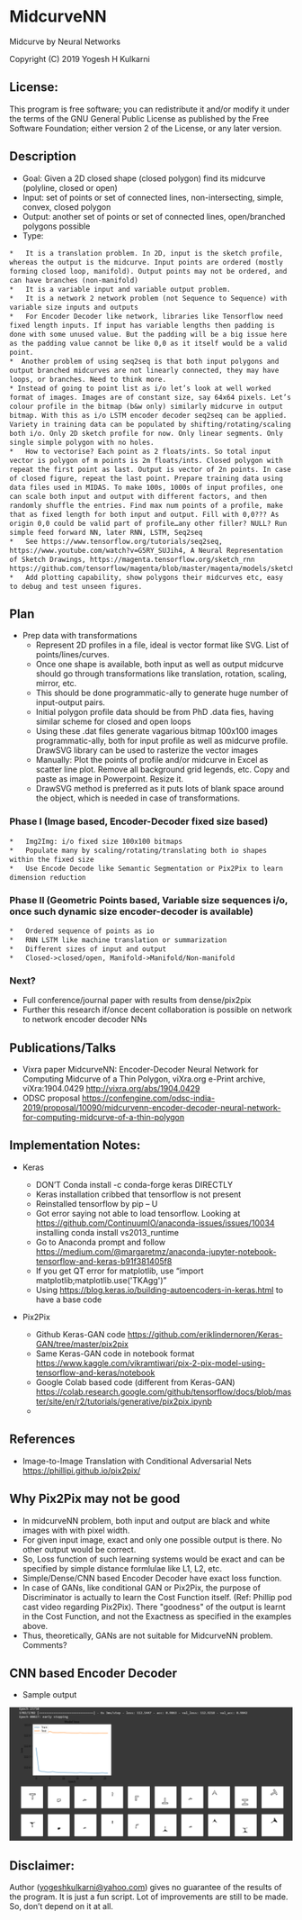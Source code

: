 # MidcurveNN
Midcurve by Neural Networks

Copyright (C) 2019 Yogesh H Kulkarni

## License:
This program is free software; you can redistribute it and/or
modify it under the terms of the GNU General Public License
as published by the Free Software Foundation; either version 2
of the License, or any later version.

## Description
*	Goal: Given a 2D closed shape (closed polygon) find its midcurve (polyline, closed or open)
*	Input: set of points or set of connected lines, non-intersecting, simple, convex, closed polygon 
*	Output: another set of points or set of connected lines, open/branched polygons possible
*   Type: 
<!-- *	Goal: Like PCA (Principal Component Analysis) or Curve fitting, for given set of points, wish to compute fitting curve (polygon: lines or points) -->
	*	It is a translation problem. In 2D, input is the sketch profile, whereas the output is the midcurve. Input points are ordered (mostly forming closed loop, manifold). Output points may not be ordered, and can have branches (non-manifold)
	*	It is a variable input and variable output problem. 
	*	It is a network 2 network problem (not Sequence to Sequence) with variable size inputs and outputs
	*	For Encoder Decoder like network, libraries like Tensorflow need fixed length inputs. If input has variable lengths then padding is done with some unused value. But the padding will be a big issue here as the padding value cannot be like 0,0 as it itself would be a valid point. 
	*  Another problem of using seq2seq is that both input polygons and output branched midcurves are not linearly connected, they may have loops, or branches. Need to think more.
	* Instead of going to point list as i/o let’s look at well worked format of images. Images are of constant size, say 64x64 pixels. Let’s colour profile in the bitmap (b&w only) similarly midcurve in output bitmap. With this as i/o LSTM encoder decoder seq2seq can be applied. Variety in training data can be populated by shifting/rotating/scaling both i/o. Only 2D sketch profile for now. Only linear segments. Only single simple polygon with no holes.
	*	How to vectorise? Each point as 2 floats/ints. So total input vector is polygon of m points is 2m floats/ints. Closed polygon with repeat the first point as last. Output is vector of 2n points. In case of closed figure, repeat the last point. Prepare training data using data files used in MIDAS. To make 100s, 1000s of input profiles, one can scale both input and output with different factors, and then randomly shuffle the entries. Find max num points of a profile, make that as fixed length for both input and output. Fill with 0,0??? As origin 0,0 could be valid part of profile…any other filler? NULL? Run simple feed forward NN, later RNN, LSTM, Seq2seq
	*	See https://www.tensorflow.org/tutorials/seq2seq, https://www.youtube.com/watch?v=G5RY_SUJih4, A Neural Representation of Sketch Drawings, https://magenta.tensorflow.org/sketch_rnn  https://github.com/tensorflow/magenta/blob/master/magenta/models/sketch_rnn/README.md 
	*	Add plotting capability, show polygons their midcurves etc, easy to debug and test unseen figures.

## Plan
*	Prep data with transformations
	*	Represent 2D profiles in a file, ideal is vector format like SVG. List of points/lines/curves.
	*	Once one shape is available, both input as well as output midcurve should go through transformations like translation, rotation, scaling, mirror, etc. 
	*	This should be done programmatic-ally to generate huge number of input-output pairs.
	*	Initial polygon profile data should be from PhD .data fies, having similar scheme for closed and open loops
	*	Using these .dat files generate vagarious bitmap 100x100 images programmatic-ally, both for input profile as well as midcurve profile. DrawSVG library can be used to rasterize the vector images
	*	Manually: Plot the points of profile and/or midcurve in Excel as scatter line plot. Remove all background grid legends, etc. Copy and paste as image in Powerpoint. Resize it.
	*	DrawSVG method is preferred as it puts lots of blank space around the object, which is needed in case of transformations.
	
###	Phase I (Image based, Encoder-Decoder fixed size based)
	*	Img2Img: i/o fixed size 100x100 bitmaps
	*	Populate many by scaling/rotating/translating both io shapes within the fixed size
	*	Use Encode Decode like Semantic Segmentation or Pix2Pix to learn dimension reduction
###	Phase II (Geometric Points based, Variable size sequences i/o, once  such dynamic size encoder-decoder is available)
	*	Ordered sequence of points as io
	*	RNN LSTM like machine translation or summarization
	*	Different sizes of input and output
	*	Closed->closed/open, Manifold->Manifold/Non-manifold
### Next?
*   Full conference/journal paper with results from dense/pix2pix
*	Further this research if/once decent collaboration is possible on network to network encoder decoder NNs

## Publications/Talks
*	Vixra paper MidcurveNN: Encoder-Decoder Neural Network for Computing Midcurve of a Thin Polygon, viXra.org e-Print archive, viXra:1904.0429 http://vixra.org/abs/1904.0429 
*	ODSC proposal https://confengine.com/odsc-india-2019/proposal/10090/midcurvenn-encoder-decoder-neural-network-for-computing-midcurve-of-a-thin-polygon


## Implementation Notes:
*	Keras
	* DON’T Conda install -c conda-forge keras DIRECTLY
	* Keras installation cribbed that tensorflow is not present
	* Reinstalled tensorflow by pip – U
	* Got error saying not able to load tensorflow. Looking at https://github.com/ContinuumIO/anaconda-issues/issues/10034 installing conda install vs2013_runtime
	* Go to Anaconda prompt and follow https://medium.com/@margaretmz/anaconda-jupyter-notebook-tensorflow-and-keras-b91f381405f8
	* If you get QT error for matplotlib, use “import matplotlib;matplotlib.use('TKAgg')”
	* Using https://blog.keras.io/building-autoencoders-in-keras.html to have a base code
	
*   Pix2Pix
	* Github Keras-GAN code https://github.com/eriklindernoren/Keras-GAN/tree/master/pix2pix
	* Same Keras-GAN code in notebook format https://www.kaggle.com/vikramtiwari/pix-2-pix-model-using-tensorflow-and-keras/notebook
	* Google Colab based code (different from Keras-GAN) https://colab.research.google.com/github/tensorflow/docs/blob/master/site/en/r2/tutorials/generative/pix2pix.ipynb
	* 
## References
* Image-to-Image Translation with Conditional Adversarial Nets https://phillipi.github.io/pix2pix/

## Why Pix2Pix may not be good
- In midcurveNN problem, both input and output are black and white images with with pixel width. 
- For given input image, exact and only one possible output is there. No other output would be correct.
- So, Loss function of such learning systems would be exact and can be specified by simple distance formlulae like L1, L2, etc.
- Simple/Dense/CNN based Encoder Decoder have exact loss function.
- In case of GANs, like conditional GAN or Pix2Pix, the purpose of Discriminator is actually to learn the Cost Function itself. (Ref: Phillip pod cast video regarding Pix2Pix). There "goodness" of the output is learnt in the Cost Function, and not the Exactness as specified in the examples above.
- Thus, theoretically, GANs are not suitable for MidcurveNN problem. Comments?


## CNN based Encoder Decoder 
- Sample output

![alt text](/_cnn_enc_dec_1.png)


## Disclaimer:
Author (yogeshkulkarni@yahoo.com) gives no guarantee of the results of the program. It is just a fun script. Lot of improvements are still to be made. So, don’t depend on it at all.
	

